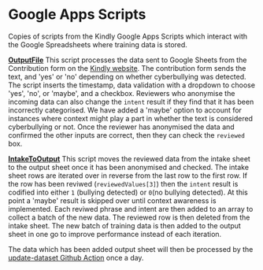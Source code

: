 # Google Apps Scripts
Copies of scripts from the Kindly Google Apps Scripts which interact with the Google Spreadsheets where training data is stored.

**[OutputFile](scripts/OutputFile.gs)**
This script processes the data sent to Google Sheets from the Contribution form on the [Kindly website](https://kindly.unicef.io/contribute).
The contribution form sends the text, and 'yes' or 'no' depending on whether cyberbullying was detected. The script inserts the timestamp, data validation with a dropdown to choose 'yes', 'no', or 'maybe', and a checkbox.
Reviewers who anonymise the incoming data can also change the `intent` result if they find that it has been incorrectly categorised. We have added a 'maybe' option to account for instances where context might play a part in whether the text is considered cyberbullying or not.
Once the reviewer has anonymised the data and confirmed the other inputs are correct, then they can check the `reviewed` box. 

**[IntakeToOutput](scripts/IntakeToOutput.gs)**
This script moves the reviewed data from the intake sheet to the output sheet once it has been anonymised and checked.
The intake sheet rows are iterated over in reverse from the last row to the first row. If the row has been reviwed (`reviewedValues[3]`) then the `intent` result is codified into either `1` (bullying detected) or `0`(no bullying detected). At this point a 'maybe' result is skipped over until context awareness is implemented.
Each reviwed phrase and intent are then added to an array to collect a batch of the new data. The reviewed row is then deleted from the intake sheet. 
The new batch of training data is then added to the output sheet in one go to improve performance instead of each iteration.

The data which has been added output sheet will then be processed by the [update-dataset Github Action](.github/workflows/update-dataset.yml) once a day.
